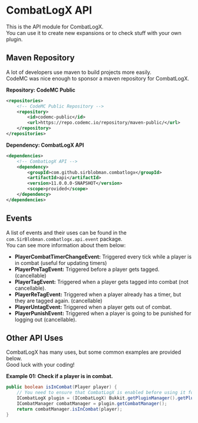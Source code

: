 # CombatLogX API
This is the API module for CombatLogX.  
You can use it to create new expansions or to check stuff with your own plugin.

## Maven Repository
A lot of developers use maven to build projects more easily.  
CodeMC was nice enough to sponsor a maven repository for CombatLogX.

**Repository: CodeMC Public**
```xml
<repositories>
    <!-- CodeMC Public Repository -->
    <repository>
        <id>codemc-public</id>
        <url>https://repo.codemc.io/repository/maven-public/</url>
    </repository>
</repositories>
```

**Dependency: CombatLogX API**
```xml
<dependencies>
    <!-- CombatLogX API -->
    <dependency>
        <groupId>com.github.sirblobman.combatlogx</groupId>
        <artifactId>api</artifactId>
        <version>11.0.0.0-SNAPSHOT</version>
        <scope>provided</scope>
    </dependency>
</dependencies>
```

## Events
A list of events and their uses can be found in the `com.SirBlobman.combatlogx.api.event` package.  
You can see more information about them below:  

- **PlayerCombatTimerChangeEvent:** Triggered every tick while a player is in combat (useful for updating timers)
- **PlayerPreTagEvent:** Triggered before a player gets tagged. (cancellable)
- **PlayerTagEvent:** Triggered when a player gets tagged into combat (not cancellable).
- **PlayerReTagEvent:** Triggered when a player already has a timer, but they are tagged again. (cancellable)
- **PlayerUntagEvent:** Triggered when a player gets out of combat.
- **PlayerPunishEvent:** Triggered when a player is going to be punished for logging out (cancellable).

## Other API Uses
CombatLogX has many uses, but some common examples are provided below.  
Good luck with your coding!

**Example 01: Check if a player is in combat.**
```java
public boolean isInCombat(Player player) {
    // You need to ensure that CombatLogX is enabled before using it for anything.
    ICombatLogX plugin = (ICombatLogX) Bukkit.getPluginManager().getPlugin("CombatLogX");
    ICombatManager combatManager = plugin.getCombatManager();
    return combatManager.isInCombat(player);
}
```